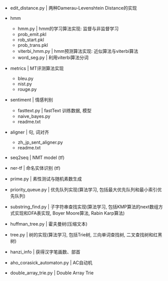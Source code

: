 + edit_distance.py  |  两种Damerau-Levenshtein Distance的实现

+ hmm
  - hmm.py  |  hmm的学习算法实现: 监督与非监督学习
  - prob_emit.pkl 
  - rob_start.pkl
  - prob_trans.pkl
  - viterbi_hmm.py  |  hmm预测算法实现: 近似算法与viterbi算法
  + word_seg.py  |  利用viterbi算法分词

+ metrics  |  MT评测算法实现
  - bleu.py
  - nist.py 
  - rouge.py 

+ sentiment  |  情感判别
  - fasttext.py  |    fastText 训练数据, 模型
  - naive_bayes.py 
  - readme.txt

+ aligner  |  句, 词对齐 
  - zh_jp_sent_aligner.py 
  - readme.txt

+ seq2seq  |  NMT model (tf)

+ ner-tf  |  命名实体识别 (tf)

+ prime.py  |  素性测试与随机素数生成

+ priority_queue.py   |  优先队列实现(算法学习, 包括最大优先队列和最小索引优先队列)

+ substring_find.py  |  子字符串查找实现(算法学习, 包括KMP算法的next数组方式实现和DFA表实现, Boyer Moore算法, Rabin Karp算法)

+ huffman_tree.py  |  霍夫曼树(压缩文本) 

+ tree.py  |  树的实现(算法学习, 包括Trie树, 三向单词查找树, 二叉查找树和红黑树)

+ hanzi_info  |  获得汉字笔画数、部首

+ aho_corasick_automaton.py  |   AC自动机

+ double_array_trie.py  |  Double Array Trie
